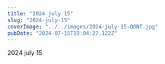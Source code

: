 ```yaml
---
title: "2024 july 15"
slug: "2024-july-15"
coverImage: "../../images/2024-july-15-Q0NT.jpg"
pubDate: "2024-07-15T19:04:27.122Z"
---
```


2024 july 15
